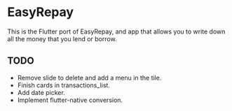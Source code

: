 # EasyRepay

This is the Flutter port of EasyRepay, and app that allows you to write down all the money that you lend or borrow.

## TODO

- Remove slide to delete and add a menu in the tile.
- Finish cards in transactions_list.
- Add date picker.
- Implement flutter-native conversion.
